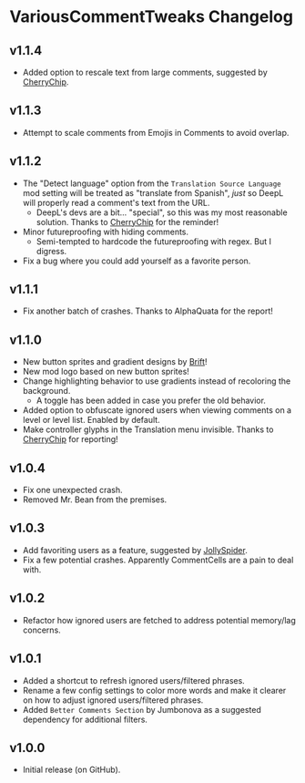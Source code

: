 # VariousCommentTweaks Changelog
## v1.1.4
- Added option to rescale text from large comments, <cl>suggested by [CherryChip](https://youtube.com/channel/UCEk7PhJTjabhGsov0l9JUzg)</c>.
## v1.1.3
- Attempt to scale comments from Emojis in Comments to avoid overlap.
## v1.1.2
- The "Detect language" option from the `Translation Source Language` mod setting will be treated as "translate from Spanish", *just* so DeepL will properly read a comment's text from the URL.
  - DeepL's devs are a bit... "special", so this was my most reasonable solution. Thanks to [CherryChip](https://youtube.com/channel/UCEk7PhJTjabhGsov0l9JUzg) for the reminder!
- Minor futureproofing with hiding comments.
  - Semi-tempted to hardcode the futureproofing with regex. But I digress.
- Fix a bug where you could add yourself as a favorite person.
## v1.1.1
- Fix another batch of crashes. Thanks to AlphaQuata for the report!
## v1.1.0
- New button sprites and gradient designs by [Brift](https://twitter.com/BriftXD)!
- New mod logo based on new button sprites!
- Change highlighting behavior to use gradients instead of recoloring the background.
  - A toggle has been added in case you prefer the old behavior.
- Added option to obfuscate ignored users when viewing comments on a level or level list. Enabled by default.
- Make controller glyphs in the Translation menu invisible. Thanks to [CherryChip](https://youtube.com/channel/UCEk7PhJTjabhGsov0l9JUzg) for reporting!
## v1.0.4
- Fix one unexpected crash.
- Removed Mr. Bean from the premises.
## v1.0.3
- Add <cl>favoriting users</c> as a feature, <cl>suggested by [JollySpider](https://www.youtube.com/@JollySpider/)</c>.
- Fix a few potential crashes. Apparently CommentCells are a pain to deal with.
## v1.0.2
- Refactor how ignored users are fetched to address potential memory/lag concerns.
## v1.0.1
- Added a shortcut to refresh ignored users/filtered phrases.
- Rename a few config settings to color more words and make it clearer on how to adjust ignored users/filtered phrases.
- Added `Better Comments Section` by Jumbonova as a <co>suggested</c> dependency for additional filters.
## v1.0.0
- Initial release (on GitHub).